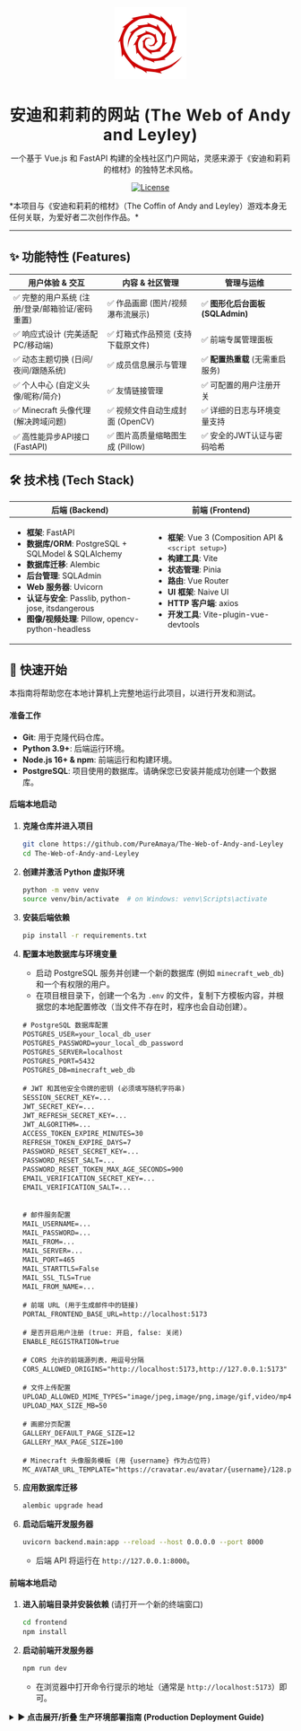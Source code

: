 <div align="center">
  <img src="docs/icon.png" alt="logo" width="128" height="128" />
  <h1 style="font-weight:700; letter-spacing:1px; margin-bottom:0;">
    安迪和莉莉的网站 (The Web of Andy and Leyley)
  </h1>
  <p>
    一个基于 Vue.js 和 FastAPI 构建的全栈社区门户网站，灵感来源于《安迪和莉莉的棺材》的独特艺术风格。
  </p>
  <p>
    <a href="https://github.com/PureAmaya/The-Web-of-Andy-and-Leyley/blob/main/LICENSE"><img alt="License" src="https://img.shields.io/github/license/PureAmaya/The-Web-of-Andy-and-Leyley"></a>
  </p>
</div>
*本项目与《安迪和莉莉的棺材》（The Coffin of Andy and Leyley）游戏本身无任何关联，为爱好者二次创作作品。*

---

## ✨ 功能特性 (Features)

<table width="100%">
  <thead>
    <tr>
      <th width="33%">用户体验 & 交互</th>
      <th width="33%">内容 & 社区管理</th>
      <th width="33%">管理与运维</th>
    </tr>
  </thead>
  <tbody>
    <tr>
      <td>✅ 完整的用户系统 (注册/登录/邮箱验证/密码重置)</td>
      <td>✅ 作品画廊 (图片/视频瀑布流展示)</td>
      <td>✅ <strong>图形化后台面板 (SQLAdmin)</strong></td>
    </tr>
    <tr>
      <td>✅ 响应式设计 (完美适配PC/移动端)</td>
      <td>✅ 灯箱式作品预览 (支持下载原文件)</td>
      <td>✅ 前端专属管理面板</td>
    </tr>
    <tr>
      <td>✅ 动态主题切换 (日间/夜间/跟随系统)</td>
      <td>✅ 成员信息展示与管理</td>
      <td>✅ <strong>配置热重载</strong> (无需重启服务)</td>
    </tr>
    <tr>
      <td>✅ 个人中心 (自定义头像/昵称/简介)</td>
      <td>✅ 友情链接管理</td>
      <td>✅ 可配置的用户注册开关</td>
    </tr>
    <tr>
      <td>✅ Minecraft 头像代理 (解决跨域问题)</td>
      <td>✅ 视频文件自动生成封面 (OpenCV)</td>
      <td>✅ 详细的日志与环境变量支持</td>
    </tr>
    <tr>
      <td>✅ 高性能异步API接口 (FastAPI)</td>
      <td>✅ 图片高质量缩略图生成 (Pillow)</td>
      <td>✅ 安全的JWT认证与密码哈希</td>
    </tr>
  </tbody>
</table>

## 🛠️ 技术栈 (Tech Stack)

<table width="100%">
  <thead>
    <tr>
      <th width="50%">后端 (Backend)</th>
      <th width="50%">前端 (Frontend)</th>
    </tr>
  </thead>
  <tbody>
    <tr>
      <td>
        <ul>
          <li><strong>框架</strong>: FastAPI</li>
          <li><strong>数据库/ORM</strong>: PostgreSQL + SQLModel & SQLAlchemy</li>
          <li><strong>数据库迁移</strong>: Alembic</li>
          <li><strong>后台管理</strong>: SQLAdmin</li>
          <li><strong>Web 服务器</strong>: Uvicorn</li>
          <li><strong>认证与安全</strong>: Passlib, python-jose, itsdangerous</li>
          <li><strong>图像/视频处理</strong>: Pillow, opencv-python-headless</li>
        </ul>
      </td>
      <td>
        <ul>
          <li><strong>框架</strong>: Vue 3 (Composition API & <code>&lt;script setup&gt;</code>)</li>
          <li><strong>构建工具</strong>: Vite</li>
          <li><strong>状态管理</strong>: Pinia</li>
          <li><strong>路由</strong>: Vue Router</li>
          <li><strong>UI 框架</strong>: Naive UI</li>
          <li><strong>HTTP 客户端</strong>: axios</li>
          <li><strong>开发工具</strong>: Vite-plugin-vue-devtools</li>
        </ul>
      </td>
    </tr>
  </tbody>
</table>

## 🚀 快速开始


本指南将帮助您在本地计算机上完整地运行此项目，以进行开发和测试。

#### 准备工作

-   **Git**: 用于克隆代码仓库。
-   **Python 3.9+**: 后端运行环境。
-   **Node.js 16+ & npm**: 前端运行和构建环境。
-   **PostgreSQL**: 项目使用的数据库。请确保您已安装并能成功创建一个数据库。

#### 后端本地启动

1.  **克隆仓库并进入项目**
    ```bash
    git clone https://github.com/PureAmaya/The-Web-of-Andy-and-Leyley
    cd The-Web-of-Andy-and-Leyley
    ```
2.  **创建并激活 Python 虚拟环境**
    ```bash
    python -m venv venv
    source venv/bin/activate  # on Windows: venv\Scripts\activate
    ```
3.  **安装后端依赖**
    
    ```bash
    pip install -r requirements.txt
    ```
4.  **配置本地数据库与环境变量**
    -   启动 PostgreSQL 服务并创建一个新的数据库 (例如 `minecraft_web_db`) 和一个有权限的用户。
    -   在项目根目录下，创建一个名为 `.env` 的文件，复制下方模板内容，并根据您的本地配置修改（当文件不存在时，程序也会自动创建）。
    ```env
    # PostgreSQL 数据库配置
    POSTGRES_USER=your_local_db_user
    POSTGRES_PASSWORD=your_local_db_password
    POSTGRES_SERVER=localhost
    POSTGRES_PORT=5432
    POSTGRES_DB=minecraft_web_db
    
    # JWT 和其他安全令牌的密钥 (必须填写随机字符串)
    SESSION_SECRET_KEY=...
    JWT_SECRET_KEY=...
    JWT_REFRESH_SECRET_KEY=...
    JWT_ALGORITHM=...
    ACCESS_TOKEN_EXPIRE_MINUTES=30
    REFRESH_TOKEN_EXPIRE_DAYS=7
    PASSWORD_RESET_SECRET_KEY=...
    PASSWORD_RESET_SALT=...
    PASSWORD_RESET_TOKEN_MAX_AGE_SECONDS=900
    EMAIL_VERIFICATION_SECRET_KEY=...
    EMAIL_VERIFICATION_SALT=...
    
    
    # 邮件服务配置
    MAIL_USERNAME=...
    MAIL_PASSWORD=...
    MAIL_FROM=...
    MAIL_SERVER=...
    MAIL_PORT=465
    MAIL_STARTTLS=False
    MAIL_SSL_TLS=True
    MAIL_FROM_NAME=...
    
    # 前端 URL (用于生成邮件中的链接)
    PORTAL_FRONTEND_BASE_URL=http://localhost:5173
    
    # 是否开启用户注册 (true: 开启, false: 关闭)
    ENABLE_REGISTRATION=true
    
    # CORS 允许的前端源列表，用逗号分隔
    CORS_ALLOWED_ORIGINS="http://localhost:5173,http://127.0.0.1:5173"
    
    # 文件上传配置
    UPLOAD_ALLOWED_MIME_TYPES="image/jpeg,image/png,image/gif,video/mp4"
    UPLOAD_MAX_SIZE_MB=50
    
    # 画廊分页配置
    GALLERY_DEFAULT_PAGE_SIZE=12
    GALLERY_MAX_PAGE_SIZE=100
    
    # Minecraft 头像服务模板 (用 {username} 作为占位符)
    MC_AVATAR_URL_TEMPLATE="https://cravatar.eu/avatar/{username}/128.png"
    ```
5.  **应用数据库迁移**
    ```bash
    alembic upgrade head
    ```
6.  **启动后端开发服务器**
    ```bash
    uvicorn backend.main:app --reload --host 0.0.0.0 --port 8000
    ```
    - 后端 API 将运行在 `http://127.0.0.1:8000`。

#### 前端本地启动

1.  **进入前端目录并安装依赖** (请打开一个新的终端窗口)
    ```bash
    cd frontend
    npm install
    ```
2.  **启动前端开发服务器**
    ```bash
    npm run dev
    ```
    - 在浏览器中打开命令行提示的地址（通常是 `http://localhost:5173`）即可。

<details>
<summary><strong>► 点击展开/折叠 生产环境部署指南 (Production Deployment Guide)</strong></summary>

本指南以 **Ubuntu 22.04** 为例，引导您完成应用的完整部署。

#### 阶段一：服务器准备与环境安装

1.  **更新系统并安装核心依赖**
    ```bash
    sudo apt update && sudo apt upgrade -y
    sudo apt install -y git python3-pip python3-venv nginx postgresql postgresql-contrib curl
    ```
2.  **安装 Node.js (v18+)**
    ```bash
    curl -fsSL [https://deb.nodesource.com/setup_18.x](https://deb.nodesource.com/setup_18.x) | sudo -E bash -
    sudo apt install -y nodejs
    ```
3.  **配置防火墙**
    ```bash
    sudo ufw allow 'OpenSSH'
    sudo ufw allow 'Nginx Full'
    sudo ufw enable
    ```

#### 阶段二：数据库与后端应用部署

1.  **创建数据库和用户** (在`psql`中执行)
    ```sql
    CREATE DATABASE minecraft_web_db;
    CREATE USER your_db_user WITH PASSWORD 'your_secure_password';
    GRANT ALL PRIVILEGES ON DATABASE minecraft_web_db TO your_db_user;
    \q
    ```
2.  **克隆代码并设置Python环境**
    ```bash
    git clone [https://github.com/PureAmaya/The-Web-of-Andy-and-Leyley.git](https://github.com/PureAmaya/The-Web-of-Andy-and-Leyley.git)
    cd The-Web-of-Andy-and-Leyley
    python3 -m venv venv
    source venv/bin/activate
    pip install -r requirements.txt
    pip install uvicorn gunicorn # 生产环境建议使用 gunicorn
    ```
3.  **配置生产环境变量**
    在项目根目录创建并编辑 `.env` 文件，填入您的生产配置（数据库、密钥、域名等）。**确保关闭注册 `ENABLE_REGISTRATION=false` 并设置正确的 `CORS_ALLOWED_ORIGINS`**。

4.  **应用数据库迁移**
    ```bash
    alembic upgrade head
    ```

5.  **使用 `systemd` 管理后端服务**
    - 创建服务文件 `sudo nano /etc/systemd/system/my_webapp.service`。
    - **请务必将所有 `/path/to/your/project` 替换为您项目的实际绝对路径**。
    ```ini
    [Unit]
    Description=Gunicorn instance to serve my_webapp
    After=network.target
    
    [Service]
    User=your_server_user # 运行服务的用户名
    Group=www-data
    WorkingDirectory=/path/to/your/project/The-Web-of-Andy-and-Leyley
    Environment="PATH=/path/to/your/project/The-Web-of-Andy-and-Leyley/venv/bin"
    ExecStart=/path/to/your/project/The-Web-of-Andy-and-Leyley/venv/bin/gunicorn -w 4 -k uvicorn.workers.UvicornWorker -b 127.0.0.1:8000 backend.main:app
    
    [Install]
    WantedBy=multi-user.target
    ```
    - 启动并启用服务：
    ```bash
    sudo systemctl daemon-reload
    sudo systemctl start my_webapp
    sudo systemctl enable my_webapp
    ```

#### 阶段三：前端构建与 Nginx 配置

1.  **构建前端静态文件**
    ```bash
    cd frontend
    npm install
    npm run build
    ```
2.  **配置 Nginx 反向代理**
    - 创建 Nginx 配置文件 `sudo nano /etc/nginx/sites-available/your_domain.com`。
    - 粘贴以下配置，这是根据您提供的配置优化而来，**请替换 `your_domain.com` 和路径**。
    ```nginx
    server {
        listen 80;
        listen [::]:80;
        server_name your_domain.com;
    
        # 用于 Let's Encrypt 证书续签验证
        location ~ /.well-known/acme-challenge {
            allow all;
            root /var/www/html;
        }
    
        # 将所有 HTTP 请求强制重定向到 HTTPS
        location / {
            return 301 https://$host$request_uri;
        }
    }
    
    server {
        listen 443 ssl http2;
        listen [::]:443 ssl http2;
        server_name your_domain.com;
    
        # SSL 证书路径 (使用 Certbot 获取后会自动配置)
        # ssl_certificate /path/to/fullchain.pem;
        # ssl_certificate_key /path/to/privkey.pem;
        # include /etc/letsencrypt/options-ssl-nginx.conf;
        # ssl_dhparam /etc/letsencrypt/ssl-dhparams.pem;
    
        # 前端静态文件根目录
        root /path/to/your/project/The-Web-of-Andy-and-Leyley/frontend/dist;
        index index.html;
    
        # 日志文件
        access_log /var/log/nginx/your_domain.com.access.log;
        error_log /var/log/nginx/your_domain.com.error.log;
    
        # 安全头
        add_header Strict-Transport-Security "max-age=31536000; includeSubDomains" always;
        add_header X-Frame-Options DENY;
        add_header X-Content-Type-Options nosniff;
        
        # 代理到后端的 API 请求
        location /api/ {
            client_max_body_size 50M; # 必须大于等于 .env 中的 UPLOAD_MAX_SIZE_MB
            proxy_pass [http://127.0.0.1:8000/api/](http://127.0.0.1:8000/api/); # 注意这里的斜杠
            proxy_set_header Host $host;
            proxy_set_header X-Real-IP $remote_addr;
            proxy_set_header X-Forwarded-For $proxy_add_x_forwarded_for;
            proxy_set_header X-Forwarded-Proto $scheme;
        }
    
        # 核心：处理 Vue Router 的 History 模式
        location / {
            try_files $uri $uri/ /index.html;
        }
    }
    ```
    - 启用配置:
    ```bash
    sudo ln -s /etc/nginx/sites-available/your_domain.com /etc/nginx/sites-enabled/
    sudo nginx -t && sudo systemctl restart nginx
    ```

#### 阶段四：配置 HTTPS (Certbot)

1.  **安装 Certbot**
    ```bash
    sudo apt install certbot python3-certbot-nginx
    ```
2.  **获取并安装证书**
    Certbot 会自动修改您的 Nginx 配置以启用 HTTPS。
    ```bash
    sudo certbot --nginx -d your_domain.com
    ```
    部署完成！

## 🔑 项目管理与首次配置

### ⚠️ **重要：创建您的第一个管理员账户**

**本项目的设计非常巧妙：第一个成功注册的用户将自动被赋予管理员（admin）权限。**

因此，首次部署的流程如下：

1.  **确保注册功能已开启**: 在您的 `.env` 文件中，确保 `ENABLE_REGISTRATION=true`。
2.  **部署并启动应用**: 按照上方指南完成部署。
3.  **立即注册**: 访问您的网站，**成为第一个注册的用户**。这个账户将是您唯一的初始管理员账户。
4.  **（强烈建议）关闭后续注册**: 注册成功后，为了安全起见，立即修改 `.env` 文件，设置 `ENABLE_REGISTRATION=false`，然后通过 `管理面板` 重载环境。这样可以防止其他人注册为普通用户。

现在，您可以使用第一个注册的账户凭据登录，并管理整个网站了。


## 📜 许可证 (License)

本项目代码采用 **Apache License 2.0** 许可证。详细信息请查看 `LICENSE` 文件。

字体文件 (Noto Sans SC, Special Elite) 使用 **SIL Open Font License 1.1** 许可证。

## 🤝 致谢 (Acknowledgements)

本项目的开发过程得到了 **Google Gemini 2.5 Pro 模型** 的辅助，在代码实现、功能优化和文档撰写等方面提供了诸多有益的建议。
